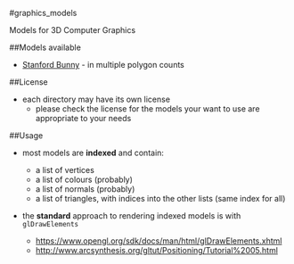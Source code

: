 #graphics_models

Models for 3D Computer Graphics

##Models available

 - [Stanford Bunny](stanfordBunny/) - in multiple polygon counts

##License

- each directory may have its own license
  - please check the license for the models your want to use are appropriate to your needs

##Usage

- most models are **indexed** and contain:
  - a list of vertices
  - a list of colours (probably)
  - a list of normals (probably)
  - a list of triangles, with indices into the other lists (same index for all)

- the **standard** approach to rendering indexed models is with ```glDrawElements```
  - https://www.opengl.org/sdk/docs/man/html/glDrawElements.xhtml
  - http://www.arcsynthesis.org/gltut/Positioning/Tutorial%2005.html
